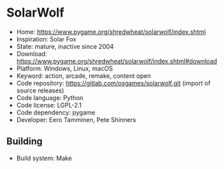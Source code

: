 # SolarWolf

- Home: https://www.pygame.org/shredwheat/solarwolf/index.shtml
- Inspiration: Solar Fox
- State: mature, inactive since 2004
- Download: https://www.pygame.org/shredwheat/solarwolf/index.shtml#download
- Platform: Windows, Linux, macOS
- Keyword: action, arcade, remake, content open
- Code repository: https://gitlab.com/osgames/solarwolf.git (import of source releases)
- Code language: Python
- Code license: LGPL-2.1
- Code dependency: pygame
- Developer: Eero Tamminen, Pete Shinners

## Building

- Build system: Make
